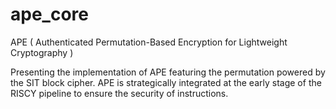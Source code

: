 # ape_core
APE ( Authenticated Permutation-Based Encryption for Lightweight Cryptography )

Presenting the implementation of APE featuring the permutation powered by the SIT block cipher. APE is strategically integrated at the early stage of the RISCY pipeline to ensure the security of instructions.
